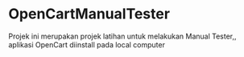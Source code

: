 # OpenCartManualTester
Projek ini merupakan projek latihan untuk melakukan Manual Tester,, aplikasi OpenCart diinstall pada local computer
